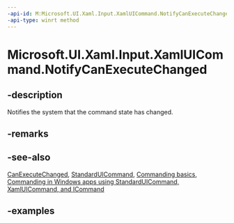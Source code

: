 ```yaml
---
-api-id: M:Microsoft.UI.Xaml.Input.XamlUICommand.NotifyCanExecuteChanged
-api-type: winrt method
---
```


<!-- Method syntax.
public void XamlUICommand.NotifyCanExecuteChanged()
-->

# Microsoft.UI.Xaml.Input.XamlUICommand.NotifyCanExecuteChanged

## -description

Notifies the system that the command state has changed.

## -remarks

## -see-also

[CanExecuteChanged](xamluicommand_canexecutechanged.md), [StandardUICommand](standarduicommand.md), [Commanding basics](/windows/uwp/layout/commanding-basics), [Commanding in Windows apps using StandardUICommand, XamlUICommand, and ICommand](/windows/apps/design/controls/commanding)

## -examples
